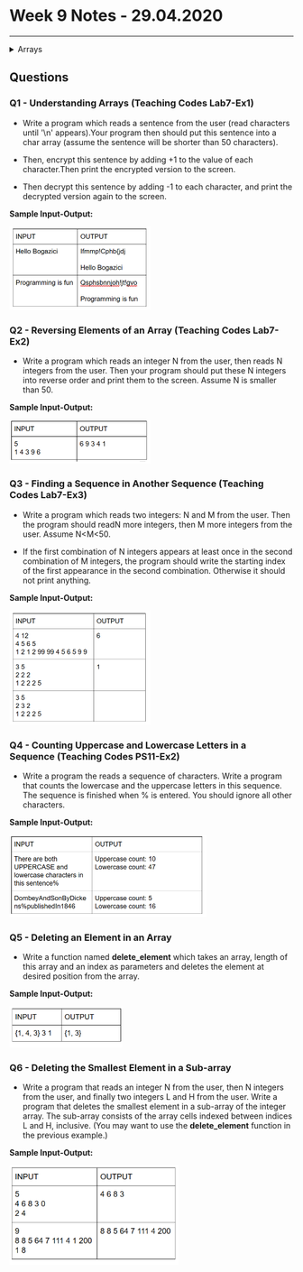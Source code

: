 
# Week 9 Notes - 29.04.2020
---

<details>

<summary>Arrays </summary>

<br>

* An array is a group of memory locations.
* These locations are related by the fact that they have all the same name and same type.
* We can define an array as follows:

   - type arrName[size];
   
     * Where, **type** is any data type like int, float etc. 
     * **arrName** is the name of the array variable.
     * The square brackets contains an integer value **size**. It is the total number of values we can store in the array variable.
     
* In order to access to a particular location, i.e., an element within the array, we specify the name of the array and the position number (index) of the variable in square brackets.
   

### Example: 

* We want to create an array named digit of size 10 and type as int.

```c 
#include <stdio.h>

int main()
{
     int digit[10];
     
   return 0;
}
```

* The above code allocates memory space for 10 integer data values:

<img src="figures/array_fig1.png" width="150">

* Now, let's assign digits from 0 to 9 to the corresponding locations in our digit array:

```c 
#include <stdio.h>

int main()
{
     int digit[10];
     
     for(int i = 0; i < 10; i++)
         digit[i] = i;
     
     
   return 0;
}
```
* We can represent the values in the digit array as follows:

<img src="figures/array_fig2.png" width="150">

* We can change the values in the arrays as we want. Let's multiply each element of the digit array with two and then add 1:

```c 
#include <stdio.h>

int main()
{
     int digit[10];
     
     for(int i = 0; i < 10; i++)
         digit[i] = 2*i+1;
        
     
   return 0;
}
```
* Now our digit array looks like this:

<img src="figures/array_fig3.png" width="150">

* Let's change the value of the tenth element of the digit array.
```c 
#include <stdio.h>

int main()
{
     int digit[10];
     
     for(int i = 0; i < 10; i++)
         digit[i] = 2*i+1;
        
     digit[9] = 100;
     
   return 0;
}
```
* The digit array now looks as follows:

<img src="figures/array_fig4.png" width="150">

</details>

## Questions

### Q1 - Understanding Arrays (Teaching Codes Lab7-Ex1)

* Write a program which reads a sentence from the user (read characters until '\n' appears).Your program then should put this sentence into a char array (assume the sentence will be shorter than 50 characters). 

* Then, encrypt this sentence by adding +1 to the value of each character.Then print the encrypted version to the screen. 

* Then decrypt this sentence by adding -1 to each character, and print the decrypted version again to the screen. 

**Sample Input-Output:**

<img src="figures/q1_fig.png" width="250">


### Q2 - Reversing Elements of an Array (Teaching Codes Lab7-Ex2)

* Write a program which reads an integer N from the user, then reads N integers from the user. Then your program should put these N integers into reverse order and print them to the screen. Assume N is smaller than 50. 

**Sample Input-Output:**

<img src="figures/q2_fig.png" width="250">


### Q3 - Finding a Sequence in Another Sequence (Teaching Codes Lab7-Ex3)

* Write a program which reads two integers: N and M from the user. Then the program should readN more integers, then M more integers from the user. Assume N<M<50. 

* If the first combination of N integers appears at least once in the second combination of M integers, the program should write the starting index of the first appearance in the second combination. Otherwise it should not print anything. 

**Sample Input-Output:**

<img src="figures/q3_fig.png" width="250">

### Q4 - Counting Uppercase and Lowercase Letters in a Sequence (Teaching Codes PS11-Ex2)

* Write a program the reads a sequence of characters. Write a program that counts the lowercase and the uppercase letters in this sequence. The sequence is finished when % is entered. You should ignore all other characters.

**Sample Input-Output:**

<img src="figures/q4_fig.png" width="350">

### Q5 - Deleting an Element in an Array 

* Write a function named **delete_element** which takes an array, length of this array and an index as parameters and deletes the element at desired position from the array.

**Sample Input-Output:**

<img src="figures/q5_fig.png" width="200">

### Q6 - Deleting the Smallest Element in a Sub-array

* Write a program that reads an integer N from the user, then N integers from the user, and finally two integers L and H from the user.
Write a program that deletes the smallest element in a sub-array of the integer array. The sub-array consists of the array cells indexed between indices L and H, inclusive. (You may want to use the **delete_element** function in the previous example.)

**Sample Input-Output:**

<img src="figures/q6_fig.png" width="300">
